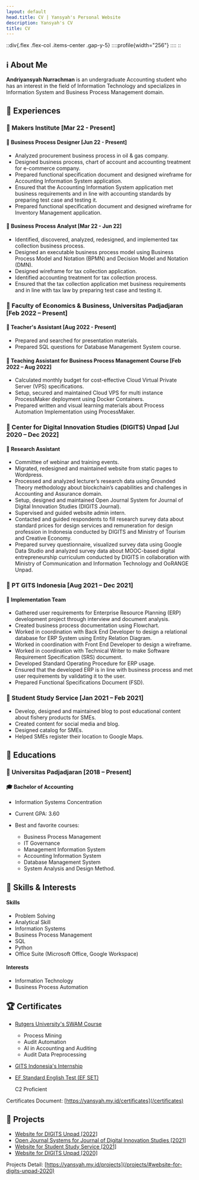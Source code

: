 ```yaml
---
layout: default
head.title: CV | Yansyah's Personal Website
description: Yansyah's CV
title: CV
---
```


::div{.flex .flex-col .items-center .gap-y-5}
::::profile{width="256"}
::::
::

## :information_source: About Me

<!--- :icon{name="uil:user"} -->

**Andriyansyah Nurrachman** is an undergraduate Accounting student who has an interest in the field of Information Technology and specializes in Information System and Business Process Management domain.

## :briefcase: Experiences

<!--- :icon{name="uil:briefcase-alt"} -->

### :office: Makers Institute \[Mar 22 - Present\]

#### :person_in_tuxedo: Business Process Designer \[Jun 22 - Present\]

- Analyzed procurement business process in oil & gas company.
- Designed business process, chart of account and accounting treatment for e-commerce company.
- Prepared functional specification document and designed wireframe for Accounting Information System application.
- Ensured that the Accounting Information System application met business requirements and in line with accounting standards by preparing test case and testing it.
- Prepared functional specification document and designed wireframe for Inventory Management application.

#### :person_in_tuxedo: Business Process Analyst \[Mar 22 - Jun 22\]

- Identified, discovered, analyzed, redesigned, and implemented tax collection business process.
- Designed an executable business process model using Business Process Model and Notation (BPMN) and Decision Model and Notation (DMN).
- Designed wireframe for tax collection application.
- Identified accounting treatment for tax collection process.
- Ensured that the tax collection application met business requirements and in line with tax law by preparing test case and testing it.

### :office: Faculty of Economics & Business, Universitas Padjadjaran \[Feb 2022 – Present\]

#### :person_in_tuxedo: Teacher's Assistant \[Aug 2022 - Present\]

- Prepared and searched for presentation materials.
- Prepared SQL questions for Database Management System course.

#### :person_in_tuxedo: Teaching Assistant for Business Process Management Course \[Feb 2022 – Aug 2022\]

- Calculated monthly budget for cost-effective Cloud Virtual Private Server (VPS) specifications.
- Setup, secured and maintained Cloud VPS for multi instance ProcessMaker deployment using Docker Containers.
- Prepared written and visual learning materials about Process Automation Implementation using ProcessMaker.

### :office: Center for Digital Innovation Studies (DIGITS) Unpad \[Jul 2020 – Dec 2022\]

#### :person_in_tuxedo: Research Assistant

- Committee of webinar and training events.
- Migrated, redesigned and maintained website from static pages to Wordpress.
- Processed and analyzed lecturer’s research data using Grounded Theory methodology about blockchain’s capabilities and challenges in Accounting and Assurance domain.
- Setup, designed and maintained Open Journal System for Journal of Digital Innovation Studies (DIGITS Journal).
- Supervised and guided website admin intern.
- Contacted and guided respondents to fill research survey data about standard prices for design services and remuneration for design profession in Indonesia conducted by DIGITS and Ministry of Tourism and Creative Economy.
- Prepared survey questionnaire, visualized survey data using Google Data Studio and analyzed survey data about MOOC-based digital entrepreneurship curriculum conducted by DIGITS in collaboration with Ministry of Communication and Information Technology and OoRANGE Unpad.

### :office: PT GITS Indonesia \[Aug 2021 – Dec 2021\]

#### :person_in_tuxedo: Implementation Team

- Gathered user requirements for Enterprise Resource Planning (ERP) development project through interview and
  document analysis.
- Created business process documentation using Flowchart.
- Worked in coordination with Back End Developer to design a relational database for ERP System using Entity
  Relation Diagram.
- Worked in coordination with Front End Developer to design a wireframe.
- Worked in coordination with Technical Writer to make Software Requirement Specification (SRS) document.
- Developed Standard Operating Procedure for ERP usage.
- Ensured that the developed ERP is in line with business process and met user requirements by validating it to
  the user.
- Prepared Functional Specifications Document (FSD).

### :office: Student Study Service \[Jan 2021 – Feb 2021\]

- Develop, designed and maintained blog to post educational content about fishery products for SMEs.
- Created content for social media and blog.
- Designed catalog for SMEs.
- Helped SMEs register their location to Google Maps.

## :school: Educations

<!--- :icon{name="uil:graduation-cap"} -->

### :office: Universitas Padjadjaran \[2018 – Present\]

#### :mortar_board: Bachelor of Accounting

- Information Systems Concentration
- Current GPA: 3.60
- Best and favorite courses:

  - Business Process Management
  - IT Governance
  - Management Information System
  - Accounting Information System
  - Database Management System
  - System Analysis and Design Method.

## :brain: Skills & Interests

<!-- :icon{name="uil:brain"} -->

#### Skills

- Problem Solving
- Analytical Skill
- Information Systems
- Business Process Management
- SQL
- Python
- Office Suite (Microsoft Office, Google Workspace)
<!-- Python -->

#### Interests

- Information Technology
- Business Process Automation

## :trophy: Certificates

<!-- :icon{name="uil:award"} -->

- [Rutgers University's SWAM Course](/certificates#rutgers-universitys-swam-course)
  - Process Mining
  - Audit Automation
  - AI in Accounting and Auditing
  - Audit Data Preprocessing
- [GITS Indonesia's Internship](/certificates#gits-indonesias-internship)
- [EF Standard English Test (EF SET)](/certificates#ef-sets-english-test)

  C2 Proficient

Certificates Document: [https://yansyah.my.id/certificates](/certificates)

## :construction: Projects

- [Website for DIGITS Unpad \[2022\]](/projects/#website-for-digits-unpad-2022)
- [Open Journal Systems for Journal of Digital Innovation Studies \[2021\]](/projects/#open-journal-systems-for-journal-of-digital-innovation-studies-2021)
- [Website for Student Study Service \[2021\]](/projects/#website-for-student-study-service-2021)
- [Website for DIGITS Unpad \[2020\]](/projects/#website-for-digits-unpad-2020)

Projects Detail: [https://yansyah.my.id/projects](/projects/#website-for-digits-unpad-2020)
